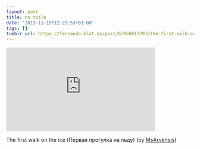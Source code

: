 ```yaml
---
layout: post
title: no title
date: '2013-11-15T12:29:53+01:00'
tags: []
tumblr_url: https://fernando.blat.es/post/67050017707/the-first-walk-on-the-ice-%D0%BF%D0%B5%D1%80%D0%B2%D0%B0%D1%8F-%D0%BF%D1%80%D0%BE%D0%B3%D1%83%D0%BB%D0%BA%D0%B0-%D0%BD%D0%B0
---
```

<iframe width="400" height="225" src="http://www.youtube.com/embed/7RjHIObu6vg?feature=oembed" frameborder="0" allowfullscreen></iframe>  

The first walk on the ice (Первая прогулка на льду) (by [MsArvensis](https://www.youtube.com/watch?v=7RjHIObu6vg))
